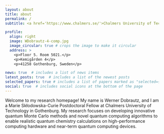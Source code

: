 ```yaml
---
layout: about
title: about
permalink: /
subtitle: <a href='https://www.chalmers.se/'>Chalmers University of Technology</a>. Address. Contacts. Moto. Etc.

profile:
  align: right
  image: WDobrautz-4-comp.jpg
  image_circular: true # crops the image to make it circular
  address: >
    <p>Floor 5. Room 5021.</p>
    <p>Kemigården 4</p>
    <p>41258 Gothenburg, Sweden</p>

news: true  # includes a list of news items
latest_posts: true  # includes a list of the newest posts
selected_papers: true # includes a list of papers marked as "selected={true}"
social: true  # includes social icons at the bottom of the page
---
```

Welcome to my research homepage!
My name is Werner Dobrautz, and I am a Marie Skłodowska-Curie Postdoctoral Fellow at Chalmers University of Technology in Gothenburg. 
My research focuses on developing innovative quantum Monte Carlo methods and novel quantum computing algorithms to enable realistic quantum chemistry calculations on high-performance computing hardware and near-term quantum computing devices.
